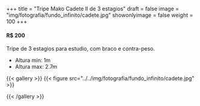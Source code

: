 +++
title = "Tripe Mako Cadete II de 3 estagios"
draft = false
image = "img/fotografia/fundo_infinito/cadete.jpg"
showonlyimage = false
weight = 100
+++
#### R$ 200

Tripe de 3 estagios para estudio, com braco e contra-peso.

<!--more-->

- Altura min: 1m
- Altura max: 2.7m

{{< gallery >}}
{{< figure src="../../img/fotografia/fundo_infinito/cadete.jpg" >}}

{{< /gallery >}}